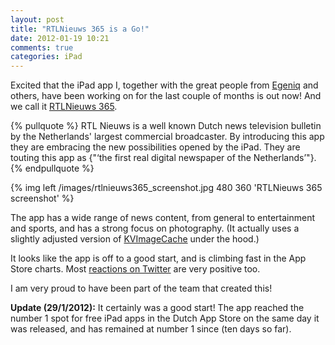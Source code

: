 ```yaml
---
layout: post
title: "RTLNieuws 365 is a Go!"
date: 2012-01-19 10:21
comments: true
categories: iPad
---
```


Excited that the iPad app I, together with the great people from [Egeniq](http://www.egeniq.com/) and others, have been working on for the last couple of months is out now! And we call it [RTLNieuws 365](http://itunes.apple.com/nl/app/rtlnieuws-365/id486518266?mt=8).

{% pullquote %}
RTL Nieuws is a well known Dutch news television bulletin by the Netherlands' largest commercial broadcaster. By introducing this app they are embracing the new possibilities opened by the iPad. They are touting this app as {"‘the first real digital newspaper of the Netherlands’"}.
{% endpullquote %}

<!-- more -->
{% img left /images/rtlnieuws365_screenshot.jpg 480 360 'RTLNieuws 365 screenshot' %}

The app has a wide range of news content, from general to entertainment and sports, and has a strong focus on photography. (It actually uses a slightly adjusted version of [KVImageCache](https://github.com/Koolistov/Image-Cache) under the hood.)

It looks like the app is off to a good start, and is climbing fast in the App Store charts. Most [reactions on Twitter](https://twitter.com/#!/search/rtlnieuws365) are very positive too. 

I am very proud to have been part of the team that created this!

**Update (29/1/2012):** It certainly was a good start! The app reached the number 1 spot for free iPad apps in the Dutch App Store on the same day it was released, and has remained at number 1 since (ten days so far).